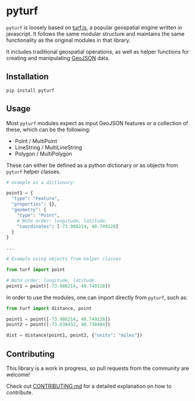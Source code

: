 # pyturf

`pyturf` is loosely based on [turf.js](https://github.com/Turfjs/turf), a popular geospatial engine 
written in javascript. It follows the same modular structure and maintains the same functionality as the original
modules in that library. 

It includes traditional geospatial operations, as well as helper functions for creating and manipulating 
[GeoJSON](https://geojson.org/) data. 

## Installation

`pip install pyturf`

## Usage

Most `pyturf` modules expect as input GeoJSON features or a collection of these, which can be the following:

- Point / MultiPoint
- LineString / MultiLineString
- Polygon / MultiPolygon

These can either be defined as a python dictionary or as objects from `pyturf` helper classes. 

```python
# example as a dictionary:

point1 = {
  "type": "Feature",
  "properties": {},
  "geometry": {
    "type": "Point",
    # Note order: longitude, latitude.
    "coordinates": [-73.988214, 40.749128] 
  }
}

...

# Example using objects from helper classes

from turf import point

# Note order: longitude, latitude.
point1 = point([-73.988214, 40.749128])

```

In order to use the modules, one can import directly from `pyturf`, such as:

```python
from turf import distance, point

point1 = point([-73.988214, 40.749128])
point2 = point([-73.838432, 40.738484])

dist = distance(point1, point2, {"units": "miles"})
```

## Contributing

This library is a work in progress, so pull requests from the community are welcome!

Check out [CONTRIBUTING.md](CONTRIBUTING.md) for a detailed explanation on how to contribute.
 